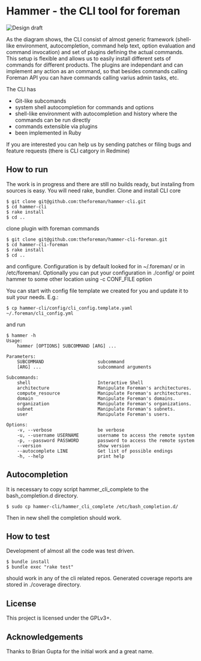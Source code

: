 Hammer - the CLI tool for foreman
=================================

![Design draft](doc/design.png)

As the diagram shows, the CLI consist of almost generic framework (shell-like environment, autocompletion, command help text, option evaluation and command invocation) and set of plugins defining the actual commands. This setup is flexible and allows us to easily install different sets of commands for different products. The plugins are independant and can implement any action as an command, so that besides commands calling Foreman API you can have commands calling varius admin tasks, etc.


The CLI has

 - Git-like subcomands
 - system shell autocompletion for commands and options
 - shell-like environment with autocompletion and history where the commands can be run directly
 - commands extensible via plugins
 - been implemented in Ruby
 

If you are interested you can help us by sending patches or filing bugs and feature requests (there is CLI catgory in Redmine)


How to run
----------

The work is in progress and there are still no builds ready, but instaling from sources is easy. You will need rake, bundler.
Clone and install CLI core

    $ git clone git@github.com:theforeman/hammer-cli.git
    $ cd hammer-cli
    $ rake install
    $ cd ..


clone plugin with foreman commands

    $ git clone git@github.com:theforeman/hammer-cli-foreman.git
    $ cd hammer-cli-foreman
    $ rake install
    $ cd ..
    
and configure. Configuration is by default looked for in ~/.foreman/ or in /etc/foreman/. 
Optionally you can put your configuration in ./config/ or point hammer 
to some other location using -c CONF_FILE option

You can start with config file template we created for you and update it to suit your needs. E.g.:

    $ cp hammer-cli/config/cli_config.template.yaml ~/.foreman/cli_config.yml

and run 

    $ hammer -h
    Usage:
        hammer [OPTIONS] SUBCOMMAND [ARG] ...

    Parameters:
        SUBCOMMAND                    subcommand
        [ARG] ...                     subcommand arguments

    Subcommands:
        shell                         Interactive Shell
        architecture                  Manipulate Foreman's architectures.
        compute_resource              Manipulate Foreman's architectures.
        domain                        Manipulate Foreman's domains.
        organization                  Manipulate Foreman's organizations.
        subnet                        Manipulate Foreman's subnets.
        user                          Manipulate Foreman's users.

    Options:
        -v, --verbose                 be verbose
        -u, --username USERNAME       username to access the remote system
        -p, --password PASSWORD       password to access the remote system
        --version                     show version
        --autocomplete LINE           Get list of possible endings
        -h, --help                    print help


Autocompletion
--------------

It is necessary to copy script hammer_cli_complete to the bash_completion.d directory. 

    $ sudo cp hammer-cli/hammer_cli_complete /etc/bash_completion.d/

Then in new shell the completion should work.


How to test
------------

Development of almost all the code was test driven.

    $ bundle install
    $ bundle exec "rake test"

should work in any of the cli related repos. Generated coverage reports are stored in ./coverage directory.

License
-------

This project is licensed under the GPLv3+.


Acknowledgements
----------------

Thanks to Brian Gupta for the initial work and a great name.
